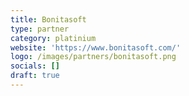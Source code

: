 ```yaml
---
title: Bonitasoft
type: partner
category: platinium
website: 'https://www.bonitasoft.com/'
logo: /images/partners/bonitasoft.png
socials: []
draft: true
---
```

